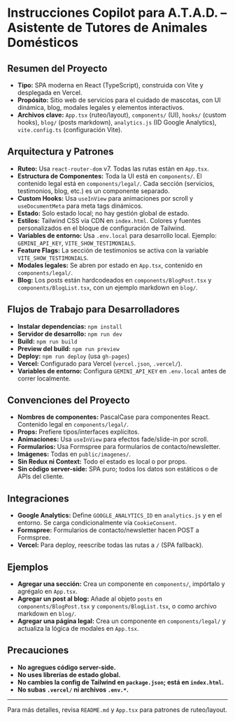 # Instrucciones Copilot para A.T.A.D. – Asistente de Tutores de Animales Domésticos

## Resumen del Proyecto
- **Tipo:** SPA moderna en React (TypeScript), construida con Vite y desplegada en Vercel.
- **Propósito:** Sitio web de servicios para el cuidado de mascotas, con UI dinámica, blog, modales legales y elementos interactivos.
- **Archivos clave:** `App.tsx` (ruteo/layout), `components/` (UI), `hooks/` (custom hooks), `blog/` (posts markdown), `analytics.js` (ID Google Analytics), `vite.config.ts` (configuración Vite).

## Arquitectura y Patrones
- **Ruteo:** Usa `react-router-dom` v7. Todas las rutas están en `App.tsx`.
- **Estructura de Componentes:** Toda la UI está en `components/`. El contenido legal está en `components/legal/`. Cada sección (servicios, testimonios, blog, etc.) es un componente separado.
- **Custom Hooks:** Usa `useInView` para animaciones por scroll y `useDocumentMeta` para meta tags dinámicos.
- **Estado:** Solo estado local; no hay gestión global de estado.
- **Estilos:** Tailwind CSS vía CDN en `index.html`. Colores y fuentes personalizados en el bloque de configuración de Tailwind.
- **Variables de entorno:** Usa `.env.local` para desarrollo local. Ejemplo: `GEMINI_API_KEY`, `VITE_SHOW_TESTIMONIALS`.
- **Feature Flags:** La sección de testimonios se activa con la variable `VITE_SHOW_TESTIMONIALS`.
- **Modales legales:** Se abren por estado en `App.tsx`, contenido en `components/legal/`.
- **Blog:** Los posts están hardcodeados en `components/BlogPost.tsx` y `components/BlogList.tsx`, con un ejemplo markdown en `blog/`.

## Flujos de Trabajo para Desarrolladores
- **Instalar dependencias:** `npm install`
- **Servidor de desarrollo:** `npm run dev`
- **Build:** `npm run build`
- **Preview del build:** `npm run preview`
- **Deploy:** `npm run deploy` (usa `gh-pages`)
- **Vercel:** Configurado para Vercel (`vercel.json`, `.vercel/`).
- **Variables de entorno:** Configura `GEMINI_API_KEY` en `.env.local` antes de correr localmente.

## Convenciones del Proyecto
- **Nombres de componentes:** PascalCase para componentes React. Contenido legal en `components/legal/`.
- **Props:** Prefiere tipos/interfaces explícitos.
- **Animaciones:** Usa `useInView` para efectos fade/slide-in por scroll.
- **Formularios:** Usa Formspree para formularios de contacto/newsletter.
- **Imágenes:** Todas en `public/imagenes/`.
- **Sin Redux ni Context:** Todo el estado es local o por props.
- **Sin código server-side:** SPA puro; todos los datos son estáticos o de APIs del cliente.

## Integraciones
- **Google Analytics:** Define `GOOGLE_ANALYTICS_ID` en `analytics.js` y en el entorno. Se carga condicionalmente vía `CookieConsent`.
- **Formspree:** Formularios de contacto/newsletter hacen POST a Formspree.
- **Vercel:** Para deploy, reescribe todas las rutas a `/` (SPA fallback).

## Ejemplos
- **Agregar una sección:** Crea un componente en `components/`, impórtalo y agrégalo en `App.tsx`.
- **Agregar un post al blog:** Añade al objeto `posts` en `components/BlogPost.tsx` y `components/BlogList.tsx`, o como archivo markdown en `blog/`.
- **Agregar una página legal:** Crea un componente en `components/legal/` y actualiza la lógica de modales en `App.tsx`.

## Precauciones
- **No agregues código server-side.**
- **No uses librerías de estado global.**
- **No cambies la config de Tailwind en `package.json`; está en `index.html`.**
- **No subas `.vercel/` ni archivos `.env.*`.**

---
Para más detalles, revisa `README.md` y `App.tsx` para patrones de ruteo/layout.
